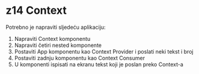 # z14 Context
Potrebno je napraviti sljedeću aplikaciju:
1. Napraviti Context komponentu
2. Napraviti četiri nested komponente
3. Postaviti App komponentu kao Context Provider i poslati neki tekst i broj
4. Postaviti zadnju komponentu kao Context Consumer
5. U komponenti ispisati na ekranu tekst koji je poslan preko Context-a